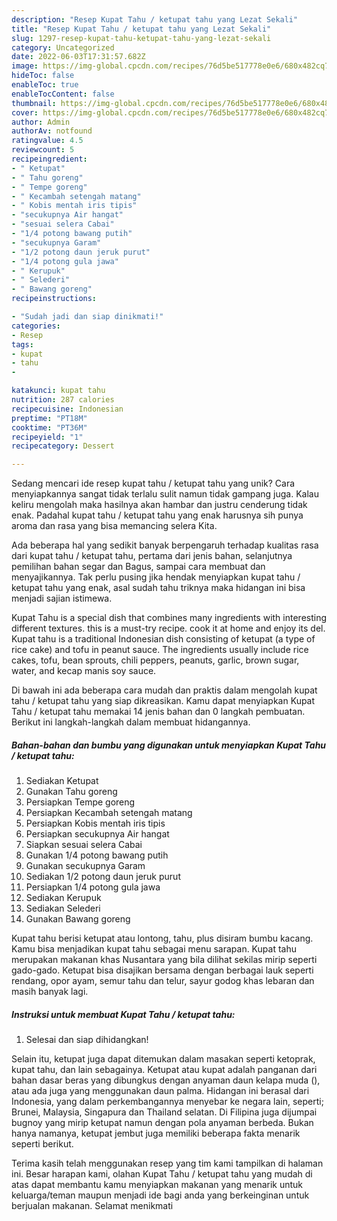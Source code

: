 ```yaml
---
description: "Resep Kupat Tahu / ketupat tahu yang Lezat Sekali"
title: "Resep Kupat Tahu / ketupat tahu yang Lezat Sekali"
slug: 1297-resep-kupat-tahu-ketupat-tahu-yang-lezat-sekali
category: Uncategorized
date: 2022-06-03T17:31:57.682Z
image: https://img-global.cpcdn.com/recipes/76d5be517778e0e6/680x482cq70/kupat-tahu-ketupat-tahu-foto-resep-utama.jpg
hideToc: false
enableToc: true
enableTocContent: false
thumbnail: https://img-global.cpcdn.com/recipes/76d5be517778e0e6/680x482cq70/kupat-tahu-ketupat-tahu-foto-resep-utama.jpg
cover: https://img-global.cpcdn.com/recipes/76d5be517778e0e6/680x482cq70/kupat-tahu-ketupat-tahu-foto-resep-utama.jpg
author: Admin
authorAv: notfound
ratingvalue: 4.5
reviewcount: 5
recipeingredient:
- " Ketupat"
- " Tahu goreng"
- " Tempe goreng"
- " Kecambah setengah matang"
- " Kobis mentah iris tipis"
- "secukupnya Air hangat"
- "sesuai selera Cabai"
- "1/4 potong bawang putih"
- "secukupnya Garam"
- "1/2 potong daun jeruk purut"
- "1/4 potong gula jawa"
- " Kerupuk"
- " Selederi"
- " Bawang goreng"
recipeinstructions:

- "Sudah jadi dan siap dinikmati!"
categories:
- Resep
tags:
- kupat
- tahu
- 

katakunci: kupat tahu  
nutrition: 287 calories
recipecuisine: Indonesian
preptime: "PT18M"
cooktime: "PT36M"
recipeyield: "1"
recipecategory: Dessert

---
```





Sedang mencari ide resep kupat tahu / ketupat tahu yang unik? Cara menyiapkannya sangat tidak terlalu sulit namun tidak gampang juga. Kalau keliru mengolah maka hasilnya akan hambar dan justru cenderung tidak enak. Padahal kupat tahu / ketupat tahu yang enak harusnya sih punya aroma dan rasa yang bisa memancing selera Kita.





Ada beberapa hal yang sedikit banyak berpengaruh terhadap kualitas rasa dari kupat tahu / ketupat tahu, pertama dari jenis bahan, selanjutnya pemilihan bahan segar dan Bagus, sampai cara membuat dan menyajikannya. Tak perlu pusing jika hendak menyiapkan kupat tahu / ketupat tahu yang enak,      asal sudah tahu triknya maka hidangan ini bisa menjadi sajian istimewa.














Kupat Tahu is a special dish that combines many ingredients with interesting different textures. this is a must-try recipe. cook it at home and enjoy its del. Kupat tahu is a traditional Indonesian dish consisting of ketupat (a type of rice cake) and tofu in peanut sauce. The ingredients usually include rice cakes, tofu, bean sprouts, chili peppers, peanuts, garlic, brown sugar, water, and kecap manis soy sauce.






Di bawah ini ada beberapa cara mudah dan praktis dalam mengolah kupat tahu / ketupat tahu yang siap dikreasikan. Kamu dapat menyiapkan Kupat Tahu / ketupat tahu memakai 14 jenis bahan dan 0 langkah pembuatan. Berikut ini langkah-langkah dalam membuat hidangannya.

<!--inarticleads1-->

##### Bahan-bahan dan bumbu yang digunakan untuk menyiapkan Kupat Tahu / ketupat tahu:

1. Sediakan  Ketupat
1. Gunakan  Tahu goreng
1. Persiapkan  Tempe goreng
1. Persiapkan  Kecambah setengah matang
1. Persiapkan  Kobis mentah iris tipis
1. Persiapkan secukupnya Air hangat
1. Siapkan sesuai selera Cabai
1. Gunakan 1/4 potong bawang putih
1. Gunakan secukupnya Garam
1. Sediakan 1/2 potong daun jeruk purut
1. Persiapkan 1/4 potong gula jawa
1. Sediakan  Kerupuk
1. Sediakan  Selederi
1. Gunakan  Bawang goreng


Kupat tahu berisi ketupat atau lontong, tahu, plus disiram bumbu kacang. Kamu bisa menjadikan kupat tahu sebagai menu sarapan. Kupat tahu merupakan makanan khas Nusantara yang bila dilihat sekilas mirip seperti gado-gado. Ketupat bisa disajikan bersama dengan berbagai lauk seperti rendang, opor ayam, semur tahu dan telur, sayur godog khas lebaran dan masih banyak lagi. 

<!--inarticleads2-->

##### Instruksi untuk membuat Kupat Tahu / ketupat tahu:


1. Selesai dan siap dihidangkan!

Selain itu, ketupat juga dapat ditemukan dalam masakan seperti ketoprak, kupat tahu, dan lain sebagainya. Ketupat atau kupat adalah panganan dari bahan dasar beras yang dibungkus dengan anyaman daun kelapa muda (), atau ada juga yang menggunakan daun palma. Hidangan ini berasal dari Indonesia, yang dalam perkembangannya menyebar ke negara lain, seperti; Brunei, Malaysia, Singapura dan Thailand selatan. Di Filipina juga dijumpai bugnoy yang mirip ketupat namun dengan pola anyaman berbeda. Bukan hanya namanya, ketupat jembut juga memiliki beberapa fakta menarik seperti berikut. 

Terima kasih telah menggunakan resep yang tim kami tampilkan di halaman ini. Besar harapan kami, olahan Kupat Tahu / ketupat tahu yang mudah di atas dapat membantu kamu menyiapkan makanan yang menarik untuk keluarga/teman maupun menjadi ide bagi anda yang berkeinginan untuk berjualan makanan. Selamat menikmati
